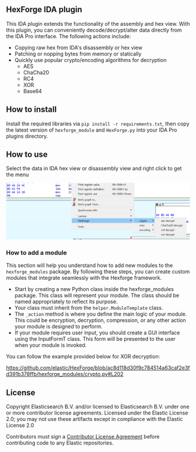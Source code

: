 ## HexForge IDA plugin
This IDA plugin extends the functionality of the assembly and hex view. With this plugin, you can conveniently decode/decrypt/alter data directly from the IDA Pro interface. The following actions include:
- Copying raw hex from IDA's disassembly or hex view
- Patching or nopping bytes from memory or statically
- Quickly use popular crypto/encoding algorithms for decryption
  - AES
  - ChaCha20
  - RC4
  - XOR
  - Base64

## How to install
Install the required libraries via `pip install -r requirements.txt`, then copy the latest version of `hexforge_module` and `HexForge.py` into your IDA Pro plugins directory.


## How to use
Select the data in IDA hex view or disassembly view and right click to get the menu



![image](images/hexforge.png)


### How to add a module
This section will help you understand how to add new modules to the `hexforge_modules` package. By following these steps, you can create custom modules that integrate seamlessly with the Hexforge framework.

- Start by creating a new Python class inside the hexforge_modules package. This class will represent your module. The class should be named appropriately to reflect its purpose.
- Your class must inherit from the `helper.ModuleTemplate` class.
- The `_action` method is where you define the main logic of your module. This could be encryption, decryption, compression, or any other action your module is designed to perform.
- If your module requires user input, you should create a GUI interface using the InputFormT class. This form will be presented to the user when your module is invoked.

You can follow the example provided below for XOR decryption:

https://github.com/elastic/HexForge/blob/ac8d118d30f9c784514a63caf2e3fd391b378ffb/hexforge_modules/crypto.py#L202


## License

Copyright Elasticsearch B.V. and/or licensed to Elasticsearch B.V. under one or more contributor license agreements. Licensed under the Elastic License 2.0; you may not use these artifacts except in compliance with the Elastic License 2.0

Contributors must sign a [Contributor License Agreement](https://www.elastic.co/contributor-agreement) before contributing code to any Elastic repositories.
